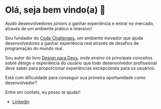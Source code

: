 # Olá, seja bem vindo(a) 👋

<p>
Ajudo desenvolvedores júniors a ganhar experiência e entrar no mercado, através de um ambiente prático e imersivo!

Sou fundador do [Code Challenges](https://www.codechallenges.com.r), um ambiente inovador que ajuda desenvolvedores a ganhar experiência real através de desafios de programação do mundo real.

Sou autor do livro [Design para Devs](https://www.designparadevs.com.br), onde ensino os principais conceitos sobre design e experiência do usuário que todo desenvolvedor profissional deve saber para proporcionar experiências excepcionais para os usuários.

Está com dificuldade para conseguir sua primeira oportunidade como desenvolvedor?

Entre em contato, eu posso te ajudar!
</p>

* [Linkedin](https://www.linkedin.com/in/d3vlopes)
